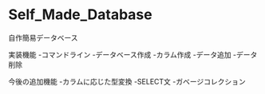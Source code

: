 # Self_Made_Database
自作簡易データベース

実装機能
-コマンドライン
-データベース作成
-カラム作成
-データ追加
-データ削除

今後の追加機能
-カラムに応じた型変換
-SELECT文
-ガベージコレクション
